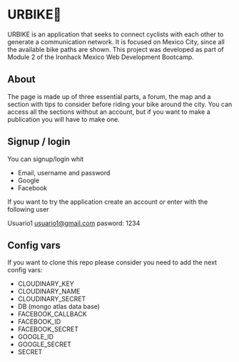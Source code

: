 # URBIKE🚴


URBIKE is an application that seeks to connect cyclists with each other to generate a communication network. It is focused on Mexico City, since all the available bike paths are shown. 
This project was developed as part of Module 2 of the Ironhack Mexico Web Development Bootcamp.

## About
The page is made up of three essential parts, a forum, the map and a section with tips to consider before riding your bike around the city. You can access all the sections without an account, but if you want to make a publication you will have to make one.

## Signup / login

You can  signup/login whit
* Email, username and password
* Google
* Facebook

If you want to try the application create an account or enter with the following user

Usuario1
usuario1@gmail.com
pasword: 1234

## Config vars

If you want to clone this repo please consider you need to add the next config vars:
* CLOUDINARY_KEY
* CLOUDINARY_NAME
* CLOUDINARY_SECRET
* DB (mongo atlas data base)
* FACEBOOK_CALLBACK
* FACEBOOK_ID
* FACEBOOK_SECRET
* GOOGLE_ID
* GOOGLE_SECRET
* SECRET
